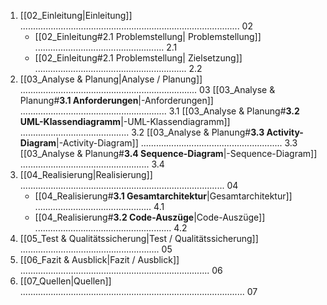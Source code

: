 
1. [[02_Einleitung|Einleitung]] ....................................................................................... 02
	- [[02_Einleitung#2.1 Problemstellung| Problemstellung]] ................................................... 2.1
	- [[02_Einleitung#2.1 Problemstellung| Zielsetzung]]  ............................................................ 2.2
2. [[03_Analyse & Planung|Analyse / Planung]] ...................................................................... 03
	[[03_Analyse & Planung#**3.1 Anforderungen**|-Anforderungen]]  .......................................................... 3.1
	[[03_Analyse & Planung#**3.2 UML-Klassendiagramm**|-UML-Klassendiagramm]] ........................................... 3.2
	[[03_Analyse & Planung#**3.3 Activity-Diagram**|-Activity-Diagram]] ........................................................ 3.3
	[[03_Analyse & Planung#**3.4 Sequence-Diagram**|-Sequence-Diagram]] ................................................... 3.4
3. [[04_Realisierung|Realisierung]] ................................................................................. 04
	- [[04_Realisierung#**3.1 Gesamtarchitektur**|Gesamtarchitektur]]  .............................................. 4.1
	- [[04_Realisierung#**3.2 Code-Auszüge**|Code-Auszüge]] ...................................................... 4.2
4. [[05_Test & Qualitätssicherung|Test / Qualitätssicherung]] ....................................................... 05
5. [[06_Fazit & Ausblick|Fazit / Ausblick]] ........................................................................... 06
6. [[07_Quellen|Quellen]] ......................................................................................... 07
